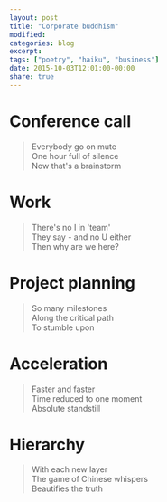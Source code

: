 ```yaml
---
layout: post
title: "Corporate buddhism"
modified:
categories: blog
excerpt:
tags: ["poetry", "haiku", "business"]
date: 2015-10-03T12:01:00-00:00
share: true
---
```


# Conference call

> Everybody go on mute<br/>
> One hour full of silence<br/>
> Now that's a brainstorm

# Work

> There's no I in 'team'<br/>
> They say - and no U either<br/>
> Then why are we here?

# Project planning

> So many milestones<br/>
> Along the critical path<br/>
> To stumble upon

# Acceleration

> Faster and faster<br/>
> Time reduced to one moment<br/>
> Absolute standstill

# Hierarchy

> With each new layer<br/>
> The game of Chinese whispers<br/>
> Beautifies the truth
